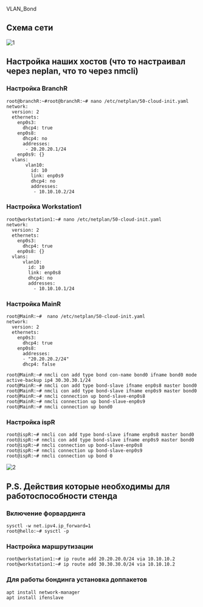 VLAN_Bond
## Схема сети
 ![1](screen/1.png)
## Настройка наших хостов (что то настраивал через neplan, что то через nmcli)
### Настройка BranchR
```
root@branchR:~#root@branchR:~# nano /etc/netplan/50-cloud-init.yaml
network:
  version: 2
  ethernets:
    enp0s3:
      dhcp4: true
    enp0s8:
      dhcp4: no
      addresses:
       - 20.20.20.1/24
    enp0s9: {}
  vlans:
       vlan10:
         id: 10
         link: enp0s9
         dhcp4: no
         addresses:
          - 10.10.10.2/24
```
### Настройка Workstation1
```
root@workstation1:~# nano /etc/netplan/50-cloud-init.yaml
network:
  version: 2
  ethernets:
    enp0s3:
      dhcp4: true
    enp0s8: {}
  vlans:
      vlan10:
        id: 10
        link: enp0s8
        dhcp4: no
        addresses:
          - 10.10.10.1/24

```
### Настройка MainR
```
root@MainR:~#  nano /etc/netplan/50-cloud-init.yaml
network:
  version: 2
  ethernets:
    enp0s3:
      dhcp4: true
    enp0s8:
      addresses:
      - "20.20.20.2/24"
      dhcp4: false

root@MainR:~# nmcli con add type bond con-name bond0 ifname bond0 mode active-backup ip4 30.30.30.1/24
root@MainR:~# nmcli con add type bond-slave ifname enp0s8 master bond0
root@MainR:~# nmcli con add type bond-slave ifname enp0s9 master bond0
root@MainR:~# nmcli connection up bond-slave-enp0s8
root@MainR:~# nmcli connection up bond-slave-enp0s9
root@MainR:~# nmcli connection up bond0
```
### Настройка ispR
```
root@ispR:~# nmcli con add type bond-slave ifname enp0s8 master bond0
root@ispR:~# nmcli con add type bond-slave ifname enp0s9 master bond0
root@ispR:~# nmcli connection up bond-slave-enp0s8
root@ispR:~# nmcli connection up bond-slave-enp0s9
root@ispR:~# nmcli connection up bond 0
```
![2](screen/2.png)
## P.S. Действия которые необходимы для работоспособности стенда
### Включение форвардинга
```
sysctl -w net.ipv4.ip_forward=1
root@hello:~# sysctl -p
```
### Настройка маршрутизации
```
root@workstation1:~# ip route add 20.20.20.0/24 via 10.10.10.2
root@workstation1:~# ip route add 30.30.30.0/24 via 10.10.10.2
```
### Для работы бондинга установка доппакетов
```
apt install network-manager
apt install ifenslave
```
